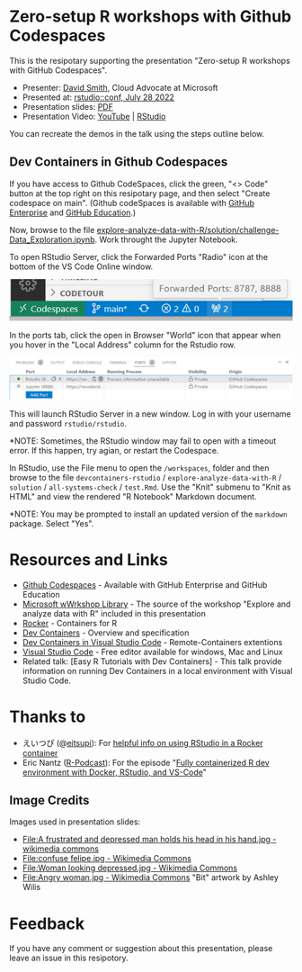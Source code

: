 # Zero-setup R workshops with Github Codespaces

This is the resipotary supporting the presentation "Zero-setup R workshops with GitHub Codespaces".

* Presenter: [David Smith](https://www.linkedin.com/in/dmsmith/), Cloud Advocate at Microsoft
* Presented at: [rstudio::conf, July 28 2022](https://rstudioconf2022.sched.com/event/11iag/zero-setup-r-workshops-with-github-codespaces)
* Presentation slides: [PDF](ZeroSetupWorkshopsRStudioConf2022.pdf)
* Presentation Video: [YouTube](https://www.youtube.com/watch?v=2uXLikk30Ew) | [RStudio](https://www.rstudio.com/conference/2022/talks/zero-setup-r-workshops-github/)

You can recreate the demos in the talk using the steps outline below.

## Dev Containers in Github Codespaces

If you have access to Github CodeSpaces, click the green, "<> Code" button at the top right on this resipotary page, and then select "Create codespace on main". (Github codeSpaces is available with [GitHub Enterprise](https://github.com/enterprise) and [GitHub Education](https://education.github.com/).)

Now, browse to the file [explore-analyze-data-with-R/solution/challenge-Data_Exploration.ipynb](explore-analyze-data-with-R/solution/challenge-Data_Exploration.ipynb). Work throught the Jupyter Notebook.

To open RStudio Server, click the Forwarded Ports "Radio" icon at the bottom of the VS Code Online window.

![Forwarded Ports](img/forwarded_ports.png)

In the ports tab, click the open in Browser "World" icon that appear when you hover in the "Local Address" column for the Rstudio row.

![Ports](img/ports.png)

This will launch RStudio Server in a new window. Log in with your username and password `rstudio/rstudio`.

*NOTE: Sometimes, the RStudio window may fail to open with a timeout error. If this happen, try agian, or restart the Codespace.

In RStudio, use the File menu to open the `/workspaces`, folder and then browse to the file `devcontainers-rstudio` / `explore-analyze-data-with-R` / `solution` / `all-systems-check` / `test.Rmd`. Use the "Knit" submenu to "Knit as HTML" and view the rendered "R Notebook" Markdown document.

*NOTE: You may be prompted to install an updated version of the `markdown` package. Select "Yes".

# Resources and Links

* [Github Codespaces](https://github.com/features/codespaces) - Available with GitHub Enterprise and GitHub Education
* [Microsoft wWrkshop Library](https://github.com/microsoft/workshop-library) - The source of the workshop "Explore and analyze data with R" included in this presentation
* [Rocker](https://www.rocker-project.org/) - Containers for R
* [Dev Containers](https://containers.dev/) - Overview and specification
* [Dev Containers in Visual Studio Code](https://marketplace.visualstudio.com/items?itemName=ms-vscode-remote.remote-containers) - Remote-Containers extentions
* [Visual Studio Code](https://code.visualstudio.com/) - Free editor available for windows, Mac and Linux
* Related talk: [Easy R Tutorials with Dev Containers] - This talk provide information on running Dev Containers in a local environment with Visual Studio Code.
# Thanks to

* えいつぴ (@[eitsupi](https://twitter.com/eitsupi)): For [helpful info on using RStudio in a Rocker container](https://www.rocker-project.org/images/versioned/rstudio)
* Eric Nantz ([R-Podcast](https://r-podcast.org/)): For the episode "[Fully containerized R dev environment with Docker, RStudio, and VS-Code](https://www.youtube.com/watch?v=4wRiPG9LM3o)"

## Image Credits 

Images used in presentation slides:
* [File:A frustrated and depressed man holds his head in his hand.jpg - wikimedia commons](https://commons.wikimedia.org/wiki/File:A_frustrated_and_depressed_man_holds_his_head_in_his_hand.jpg)
* [File:confuse felipe.jpg - Wikimedia Commons](https://commons.wikimedia.org/wiki/File:Confused_Felipe.jpg)
*  [File:Woman looking depressed.jpg - Wikimedia Commons](https://commons.wikimedia.org/wiki/File:Woman_looking_depressed.jpg)
*  [File:Angry woman.jpg - Wikimedia Commons](https://commons.wikimedia.org/wiki/File:Angry_woman.jpg)
"Bit" artwork by Ashley Wilis

# Feedback 
If you have any comment or suggestion about this presentation, please leave an issue in this resipotory.
